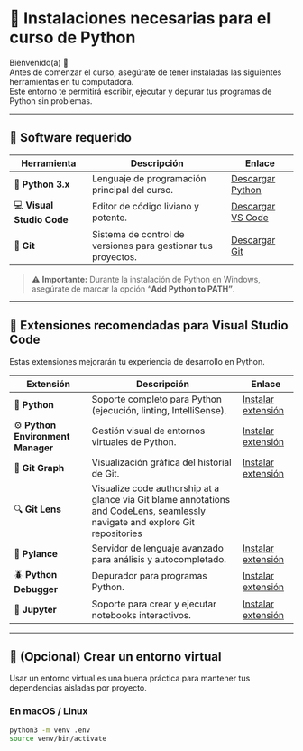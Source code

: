 # 🐍 Instalaciones necesarias para el curso de Python

Bienvenido(a) 👋  
Antes de comenzar el curso, asegúrate de tener instaladas las siguientes herramientas en tu computadora.  
Este entorno te permitirá escribir, ejecutar y depurar tus programas de Python sin problemas.

---

## 🧰 Software requerido

| Herramienta               | Descripción                           | Enlace |
|---------------------------|---------------------------------------|--------|
| 🐍 **Python 3.x**         | Lenguaje de programación principal del curso. | [Descargar Python](https://www.python.org/downloads/) |
| 💻 **Visual Studio Code** | Editor de código liviano y potente.   | [Descargar VS Code](https://code.visualstudio.com/) |
| 🔧 **Git**                | Sistema de control de versiones para gestionar tus proyectos. | [Descargar Git](https://git-scm.com/downloads) |

> ⚠️ **Importante:** Durante la instalación de Python en Windows, asegúrate de marcar la opción **“Add Python to PATH”**.

---

## 🧩 Extensiones recomendadas para Visual Studio Code

Estas extensiones mejorarán tu experiencia de desarrollo en Python.

| Extensión          | Descripción                          | Enlace |
|-------------------|---------------------------------------|--------|
| 🐍 **Python**     | Soporte completo para Python (ejecución, linting, IntelliSense). | [Instalar extensión](https://marketplace.visualstudio.com/items?itemName=ms-python.python) |
| ⚙️ **Python Environment Manager** | Gestión visual de entornos virtuales de Python. | [Instalar extensión](https://marketplace.visualstudio.com/items?itemName=donjayamanne.python-environment-manager) |
| 🌳 **Git Graph**  | Visualización gráfica del historial de Git. | [Instalar extensión](https://marketplace.visualstudio.com/items?itemName=mhutchie.git-graph) |
| 🔍 **Git Lens**   | Visualize code authorship at a glance via Git blame annotations and CodeLens, seamlessly navigate and explore Git repositories | |  
| 🧠 **Pylance**    | Servidor de lenguaje avanzado para análisis y autocompletado. | [Instalar extensión](https://marketplace.visualstudio.com/items?itemName=ms-python.vscode-pylance) |
| 🪲 **Python Debugger** | Depurador para programas Python. | [Instalar extensión](https://marketplace.visualstudio.com/items?itemName=ms-python.debugpy) |
| 📓 **Jupyter**    | Soporte para crear y ejecutar notebooks interactivos. | [Instalar extensión](https://marketplace.visualstudio.com/items?itemName=ms-toolsai.jupyter) |

---

## 🧱 (Opcional) Crear un entorno virtual

Usar un entorno virtual es una buena práctica para mantener tus dependencias aisladas por proyecto.

### En macOS / Linux

```bash
python3 -m venv .env
source venv/bin/activate
```
